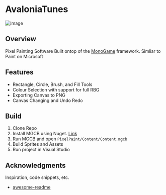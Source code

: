 # AvaloniaTunes

![image](https://github.com/user-attachments/assets/71f86077-1a45-4305-91ab-8e2c14e460c1)


## Overview

Pixel Painting Software Built ontop of the [MonoGame](https://monogame.net/) framework. Simliar to Paint on Microsoft

## Features

- Rectangle, Circle, Brush, and Fill Tools
- Colour Selection with support for full RBG
- Exporting Canvas to PNG
- Canvas Changing and Undo Redo

## Build

1. Clone Repo
2. Install MGCB using Nuget. [Link](https://www.nuget.org/packages/dotnet-mgcb-editor)
3. Run MGCB and open ```PixelPaint/Content/Content.mgcb```
4. Build Sprites and Assets
5. Run project in Visual Studio

## Acknowledgments

Inspiration, code snippets, etc.
* [awesome-readme](https://github.com/matiassingers/awesome-readme)
